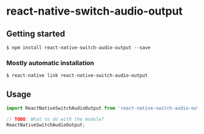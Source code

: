 # react-native-switch-audio-output

## Getting started

`$ npm install react-native-switch-audio-output --save`

### Mostly automatic installation

`$ react-native link react-native-switch-audio-output`

## Usage
```javascript
import ReactNativeSwitchAudioOutput from 'react-native-switch-audio-output';

// TODO: What to do with the module?
ReactNativeSwitchAudioOutput;
```
